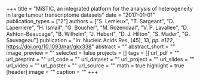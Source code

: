 +++
title = "MiSTIC, an integrated platform for the analysis of heterogeneity in large tumour transcriptome datasets"
date = "2017-01-01"
publication_types = ["2"]
authors = ["S. Lemieux", "T. Sargeant", "D. Laperriere", "H. Ismail", "G. Boucher", "M. Rozendaal", "V. P. Lavallee", "D. Ashton-Beaucage", "B. Wilhelm", "J. Hebert", "D. J. Hilton", "S. Mader", "G. Sauvageau"]
publication = "In: Nucleic Acids Res, (45), 13, _pp. e122_, https://doi.org/10.1093/nar/gkx338"
abstract = ""
abstract_short = ""
image_preview = ""
selected = false
projects = []
tags = []
url_pdf = ""
url_preprint = ""
url_code = ""
url_dataset = ""
url_project = ""
url_slides = ""
url_video = ""
url_poster = ""
url_source = ""
math = true
highlight = true
[header]
image = ""
caption = ""
+++
